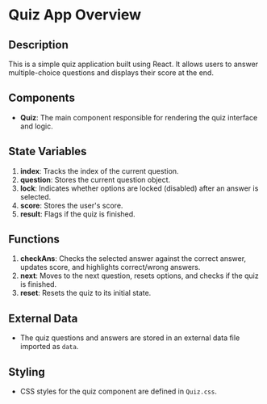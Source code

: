 # Quiz App Overview

## Description
This is a simple quiz application built using React. It allows users to answer multiple-choice questions and displays their score at the end.

## Components
- **Quiz**: The main component responsible for rendering the quiz interface and logic.

## State Variables
1. **index**: Tracks the index of the current question.
2. **question**: Stores the current question object.
3. **lock**: Indicates whether options are locked (disabled) after an answer is selected.
4. **score**: Stores the user's score.
5. **result**: Flags if the quiz is finished.

## Functions
1. **checkAns**: Checks the selected answer against the correct answer, updates score, and highlights correct/wrong answers.
2. **next**: Moves to the next question, resets options, and checks if the quiz is finished.
3. **reset**: Resets the quiz to its initial state.

## External Data
- The quiz questions and answers are stored in an external data file imported as `data`.

## Styling
- CSS styles for the quiz component are defined in `Quiz.css`.
